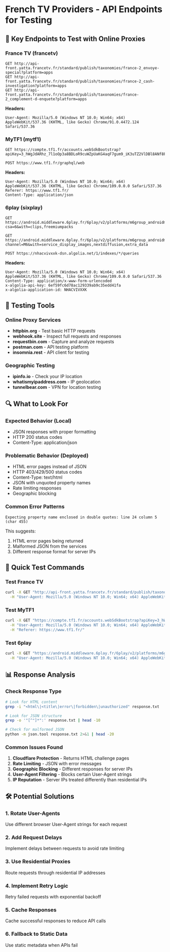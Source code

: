 # French TV Providers - API Endpoints for Testing

## 🎯 Key Endpoints to Test with Online Proxies

### France TV (francetv)
```
GET http://api-front.yatta.francetv.fr/standard/publish/taxonomies/france-2_envoye-special?platform=apps
GET http://api-front.yatta.francetv.fr/standard/publish/taxonomies/france-2_cash-investigation?platform=apps
GET http://api-front.yatta.francetv.fr/standard/publish/taxonomies/france-2_complement-d-enquete?platform=apps
```

**Headers:**
```
User-Agent: Mozilla/5.0 (Windows NT 10.0; Win64; x64) AppleWebKit/537.36 (KHTML, like Gecko) Chrome/91.0.4472.124 Safari/537.36
```

### MyTF1 (mytf1)
```
GET https://compte.tf1.fr/accounts.webSdkBootstrap?apiKey=3_hWgJdARhz_7l1oOp3a8BDLoR9cuWZpUaKG4aqF7gum9_iK3uTZ2VlDBl8ANf8FVk&pageURL=https%3A%2F%2Fwww.tf1.fr%2F&sd=js_latest&sdkBuild=13987&format=json

POST https://www.tf1.fr/graphql/web
```

**Headers:**
```
User-Agent: Mozilla/5.0 (Windows NT 10.0; Win64; x64) AppleWebKit/537.36 (KHTML, like Gecko) Chrome/109.0.0.0 Safari/537.36
Referer: https://www.tf1.fr/
Content-Type: application/json
```

### 6play (sixplay)
```
GET https://android.middleware.6play.fr/6play/v2/platforms/m6group_androidmob/services/6play/videos/12345?csa=6&with=clips,freemiumpacks

GET https://android.middleware.6play.fr/6play/v2/platforms/m6group_androidmob/services/6play/live?channel=M6&with=service_display_images,nextdiffusion,extra_data

POST https://nhacvivxxk-dsn.algolia.net/1/indexes/*/queries
```

**Headers:**
```
User-Agent: Mozilla/5.0 (Windows NT 10.0; Win64; x64) AppleWebKit/537.36 (KHTML, like Gecko) Chrome/109.0.0.0 Safari/537.36
Content-Type: application/x-www-form-urlencoded
x-algolia-api-key: 6ef59fc6d78ac129339ab9c35edd41fa
x-algolia-application-id: NHACVIVXXK
```

## 🧪 Testing Tools

### Online Proxy Services
- **httpbin.org** - Test basic HTTP requests
- **webhook.site** - Inspect full requests and responses
- **requestbin.com** - Capture and analyze requests
- **postman.com** - API testing platform
- **insomnia.rest** - API client for testing

### Geographic Testing
- **ipinfo.io** - Check your IP location
- **whatismyipaddress.com** - IP geolocation
- **tunnelbear.com** - VPN for location testing

## 🔍 What to Look For

### Expected Behavior (Local)
- JSON responses with proper formatting
- HTTP 200 status codes
- Content-Type: application/json

### Problematic Behavior (Deployed)
- HTML error pages instead of JSON
- HTTP 403/429/500 status codes
- Content-Type: text/html
- JSON with unquoted property names
- Rate limiting responses
- Geographic blocking

### Common Error Patterns
```
Expecting property name enclosed in double quotes: line 24 column 5 (char 455)
```
This suggests:
1. HTML error pages being returned
2. Malformed JSON from the services
3. Different response format for server IPs

## 🚀 Quick Test Commands

### Test France TV
```bash
curl -X GET "http://api-front.yatta.francetv.fr/standard/publish/taxonomies/france-2_envoye-special?platform=apps" \
  -H "User-Agent: Mozilla/5.0 (Windows NT 10.0; Win64; x64) AppleWebKit/537.36 (KHTML, like Gecko) Chrome/91.0.4472.124 Safari/537.36"
```

### Test MyTF1
```bash
curl -X GET "https://compte.tf1.fr/accounts.webSdkBootstrap?apiKey=3_hWgJdARhz_7l1oOp3a8BDLoR9cuWZpUaKG4aqF7gum9_iK3uTZ2VlDBl8ANf8FVk&pageURL=https%3A%2F%2Fwww.tf1.fr%2F&sd=js_latest&sdkBuild=13987&format=json" \
  -H "User-Agent: Mozilla/5.0 (Windows NT 10.0; Win64; x64) AppleWebKit/537.36 (KHTML, like Gecko) Chrome/109.0.0.0 Safari/537.36" \
  -H "Referer: https://www.tf1.fr/"
```

### Test 6play
```bash
curl -X GET "https://android.middleware.6play.fr/6play/v2/platforms/m6group_androidmob/services/6play/videos/12345?csa=6&with=clips,freemiumpacks" \
  -H "User-Agent: Mozilla/5.0 (Windows NT 10.0; Win64; x64) AppleWebKit/537.36 (KHTML, like Gecko) Chrome/109.0.0.0 Safari/537.36"
```

## 📊 Response Analysis

### Check Response Type
```bash
# Look for HTML content
grep -i "<html\|<title\|error\|forbidden\|unauthorized" response.txt

# Look for JSON structure
grep -o '"[^"]*":' response.txt | head -10

# Check for malformed JSON
python -m json.tool response.txt 2>&1 | head -20
```

### Common Issues Found
1. **Cloudflare Protection** - Returns HTML challenge pages
2. **Rate Limiting** - JSON with error messages
3. **Geographic Blocking** - Different responses for server IPs
4. **User-Agent Filtering** - Blocks certain User-Agent strings
5. **IP Reputation** - Server IPs treated differently than residential IPs

## 🛠️ Potential Solutions

### 1. Rotate User-Agents
Use different browser User-Agent strings for each request

### 2. Add Request Delays
Implement delays between requests to avoid rate limiting

### 3. Use Residential Proxies
Route requests through residential IP addresses

### 4. Implement Retry Logic
Retry failed requests with exponential backoff

### 5. Cache Responses
Cache successful responses to reduce API calls

### 6. Fallback to Static Data
Use static metadata when APIs fail

